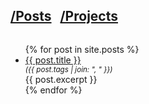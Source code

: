 <h2 style="display: inline-block"><a href="/posts">/Posts</a></h2>
<h2 style="display: inline-block; margin-left: 10px"><a href="/projects">/Projects</a></h2>
<ul>
  {% for post in site.posts %}
    <li>
      <a href="{{ post.url }}">{{ post.title }}</a>
      <small style="display: block; font-style: italic">
        ({{ post.tags | join: ", " }})
      </small>
      <div style="margin-right: 50px; text-align: justify">{{ post.excerpt }}</div>
    </li>
  {% endfor %}
</ul>

